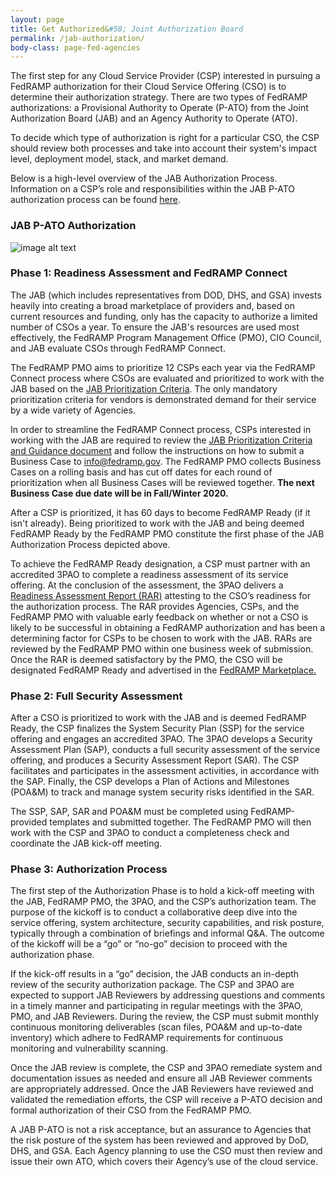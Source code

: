 ```yaml
---
layout: page
title: Get Authorized&#58; Joint Authorization Board
permalink: /jab-authorization/
body-class: page-fed-agencies
---
```



The first step for any Cloud Service Provider (CSP) interested in pursuing a FedRAMP authorization for their Cloud Service Offering (CSO) is to determine their authorization strategy. There are two types of FedRAMP authorizations: a Provisional Authority to Operate (P-ATO) from the Joint Authorization Board (JAB) and an Agency Authority to Operate (ATO).

To decide which type of authorization is right for a particular CSO, the CSP should review both processes and take into account their system's impact level, deployment model, stack, and market demand.

Below is a high-level overview of the JAB Authorization Process. Information on a CSP’s role and responsibilities within the JAB P-ATO authorization process can be found <a href="{{site.baseurl}}/assets/resources/documents/CSP_JAB_P-ATO_Roles_and_Responsibilites.pdf">here</a>.  

### JAB P-ATO Authorization

![image alt text]({{site.baseurl}}/assets/img/ato-auth.png)

### Phase 1: Readiness Assessment and FedRAMP Connect

The JAB (which includes representatives from DOD, DHS, and GSA) invests heavily into creating a broad marketplace of providers and, based on current resources and funding, only has the capacity to authorize a limited number of CSOs a year. To ensure the JAB's resources are used most effectively, the FedRAMP Program Management Office (PMO), CIO Council, and JAB evaluate CSOs through FedRAMP Connect.

The FedRAMP PMO aims to prioritize 12 CSPs each year via the FedRAMP Connect process where CSOs are evaluated and prioritized to work with the JAB based on the <a href="{{site.baseurl}}/assets/resources/documents/CSP_JAB_P-ATO_Prioritization_Criteria_and_Guidance.pdf">JAB Prioritization Criteria</a>. The only mandatory prioritization criteria for vendors is demonstrated demand for their service by a wide variety of Agencies.

In order to streamline the FedRAMP Connect process, CSPs interested in working with the JAB are required to review the <a href="{{site.baseurl}}/assets/resources/documents/CSP_JAB_P-ATO_Prioritization_Criteria_and_Guidance.pdf">JAB Prioritization Criteria and Guidance document</a> and follow the instructions on how to submit a Business Case to info@fedramp.gov. The FedRAMP PMO collects Business Cases on a rolling basis and has cut off dates for each round of prioritization when all Business Cases will be reviewed together. **The next Business Case due date will be in Fall/Winter 2020.** 

After a CSP is prioritized, it has 60 days to become FedRAMP Ready (if it isn't already). Being prioritized to work with the JAB and being deemed FedRAMP Ready by the FedRAMP PMO constitute the first phase of the JAB Authorization Process depicted above. 

To achieve the FedRAMP Ready designation, a CSP must partner with an accredited 3PAO to complete a readiness assessment of its service offering. At the conclusion of the assessment, the 3PAO delivers a <a href="{{site.baseurl}}/assets/resources/templates/FedRAMP-Moderate-RAR-Template.docx">Readiness Assessment Report (RAR)</a> attesting to the CSO’s readiness for the authorization process. The RAR provides Agencies, CSPs, and the FedRAMP PMO with valuable early feedback on whether or not a CSO is likely to be successful in obtaining a FedRAMP authorization and has been a determining factor for CSPs to be chosen to work with the JAB. RARs are reviewed by the FedRAMP PMO within one business week of submission. Once the RAR is deemed satisfactory by the PMO, the CSO will be designated FedRAMP Ready and advertised in the <a href="https://marketplace.fedramp.gov/#/products">FedRAMP Marketplace.</a> 

### Phase 2: Full Security Assessment

After a CSO is prioritized to work with the JAB and is deemed FedRAMP Ready, the CSP finalizes the System Security Plan (SSP) for the service offering and engages an accredited 3PAO. The 3PAO develops a Security Assessment Plan (SAP), conducts a full security assessment of the service offering, and produces a Security Assessment Report (SAR). The CSP facilitates and participates in the assessment activities, in accordance with the SAP. Finally, the CSP develops a Plan of Actions and Milestones (POA&M) to track and manage system security risks identified in the SAR. 

The SSP, SAP, SAR and POA&M must be completed using FedRAMP-provided templates and submitted together. The FedRAMP PMO will then work with the CSP and 3PAO to conduct a completeness check and coordinate the JAB kick-off meeting. 

### Phase 3: Authorization Process

The first step of the Authorization Phase is to hold a kick-off meeting with the JAB, FedRAMP PMO, the 3PAO, and the CSP’s authorization team. The purpose of the kickoff is to conduct a collaborative deep dive into the service offering, system architecture, security capabilities, and risk posture, typically through a combination of briefings and informal Q&A. The outcome of the kickoff will be a “go” or “no-go” decision to proceed with the authorization phase. 

If the kick-off results in a “go” decision, the JAB conducts an in-depth review of the security authorization package. The CSP and 3PAO are expected to support JAB Reviewers by addressing questions and comments in a timely manner and participating in regular meetings with the 3PAO, PMO, and JAB Reviewers. During the review, the CSP must submit monthly continuous monitoring deliverables (scan files, POA&M and up-to-date inventory) which adhere to FedRAMP requirements for continuous monitoring and vulnerability scanning.  

Once the JAB review is complete, the CSP and 3PAO remediate system and documentation issues as needed and ensure all JAB Reviewer comments are appropriately addressed. Once the JAB Reviewers have reviewed and validated the remediation efforts, the CSP will receive a P-ATO decision and formal authorization of their CSO from the FedRAMP PMO. 

A JAB P-ATO is not a risk acceptance, but an assurance to Agencies that the risk posture of the system has been reviewed and approved by DoD, DHS, and GSA. Each Agency planning to use the CSO must then review and issue their own ATO, which covers their Agency’s use of the cloud service.


